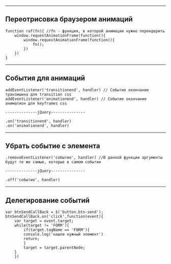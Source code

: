 ------------------
Переотрисовка браузером анимаций
------------------
	function raf(fn){ //fn - функция, в которой анимации нужно перендерить
		window.requestAnimationFrame(function(){
			window.requestAnimationFrame(function(){
				fn();
			})
		})
	}
------------------
События для анимаций
------------------
	addEventListener('transitionend', handler) // Событие окончание транзишина для transition css 
	addEventListener('animationend', handler) // Событие окончание аниматион для keyframes css
	
	--------------jQuery---------------
	
	.on('transitionend', handler)
	.on('animationend', handler)
------------------
Убрать событие с элемента
------------------	
	.removeEventListener('событие', handler) //В данной функции аргументы будут те же самые, которые в самом событии
	
	--------------jQuery---------------
	
	.off('событие', handler)

------------------
Делегирование событий
------------------
	var btnSendCallBack = $('button.btn-send');
	btnSendCallBack.on('click',function(event){
		var target = event.target;
		while(target != 'FORM'){
		    if(target.tagName == 'FORM'){
			console.log('нашли нужный элемент')
			return;
		    }
		    target = target.parentNode;
		}  
    	})
